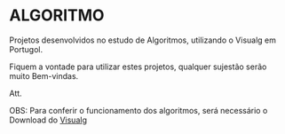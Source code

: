 # ALGORITMO
 Projetos desenvolvidos no estudo de Algoritmos, utilizando o Visualg em Portugol.

 Fiquem a vontade para utilizar estes projetos, qualquer sujestão serão muito Bem-vindas.

 Att.

OBS: Para conferir o funcionamento dos algoritmos, será necessário o Download do [Visualg](https://sourceforge.net/projects/visualg30/)
